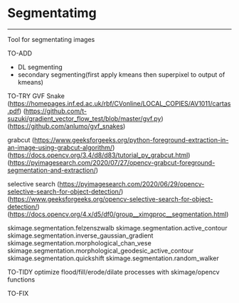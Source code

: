 # Segmentatimg
---
Tool for segmentating images

TO-ADD
- DL segmenting
- secondary segmenting(first apply kmeans then superpixel to output of kmeans)

TO-TRY
GVF Snake
(https://homepages.inf.ed.ac.uk/rbf/CVonline/LOCAL_COPIES/AV1011/cartas.pdf)
(https://github.com/t-suzuki/gradient_vector_flow_test/blob/master/gvf.py)
(https://github.com/anlumo/gvf_snakes)

grabcut
(https://www.geeksforgeeks.org/python-foreground-extraction-in-an-image-using-grabcut-algorithm/)
(https://docs.opencv.org/3.4/d8/d83/tutorial_py_grabcut.html)
(https://pyimagesearch.com/2020/07/27/opencv-grabcut-foreground-segmentation-and-extraction/)

selective search
(https://pyimagesearch.com/2020/06/29/opencv-selective-search-for-object-detection/)
(https://www.geeksforgeeks.org/opencv-selective-search-for-object-detection/)
(https://docs.opencv.org/4.x/d5/df0/group__ximgproc__segmentation.html)

skimage.segmentation.felzenszwalb
skimage.segmentation.active_contour
skimage.segmentation.inverse_gaussian_gradient
skimage.segmentation.morphological_chan_vese
skimage.segmentation.morphological_geodesic_active_contour
skimage.segmentation.quickshift
skimage.segmentation.random_walker

TO-TIDY
optimize flood/fill/erode/dilate processes with skimage/opencv functions

TO-FIX